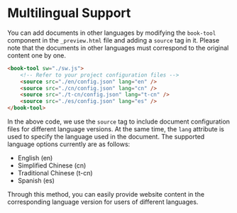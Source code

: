 # Multilingual Support

You can add documents in other languages by modifying the `book-tool` component in the `_preview.html` file and adding a `source` tag in it. Please note that the documents in other languages must correspond to the original content one by one.

```html
<book-tool sw="./sw.js">
    <!-- Refer to your project configuration files -->
    <source src="./en/config.json" lang="en" />
    <source src="./cn/config.json" lang="cn" />
    <source src="./t-cn/config.json" lang="t-cn" />
    <source src="./es/config.json" lang="es" />
</book-tool>
```

In the above code, we use the `source` tag to include document configuration files for different language versions. At the same time, the `lang` attribute is used to specify the language used in the document. The supported language options currently are as follows:

- English (en)
- Simplified Chinese (cn)
- Traditional Chinese (t-cn)
- Spanish (es)

Through this method, you can easily provide website content in the corresponding language version for users of different languages.